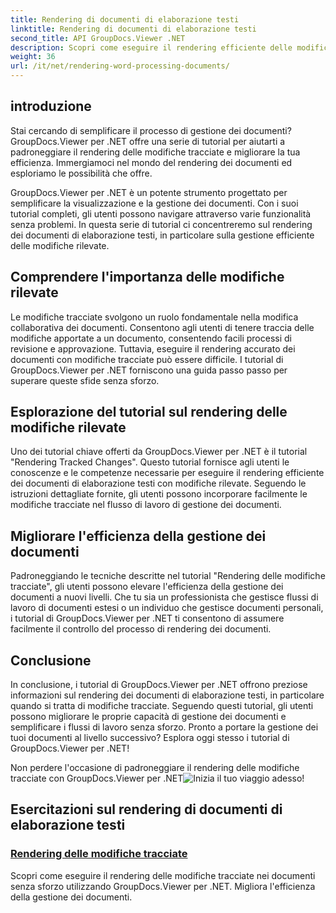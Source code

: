 ```yaml
---
title: Rendering di documenti di elaborazione testi
linktitle: Rendering di documenti di elaborazione testi
second_title: API GroupDocs.Viewer .NET
description: Scopri come eseguire il rendering efficiente delle modifiche rilevate nei documenti di elaborazione testi utilizzando GroupDocs.Viewer per .NET. Migliora le tue capacità di gestione dei documenti.
weight: 36
url: /it/net/rendering-word-processing-documents/
---
```


## introduzione

Stai cercando di semplificare il processo di gestione dei documenti? GroupDocs.Viewer per .NET offre una serie di tutorial per aiutarti a padroneggiare il rendering delle modifiche tracciate e migliorare la tua efficienza. Immergiamoci nel mondo del rendering dei documenti ed esploriamo le possibilità che offre.

GroupDocs.Viewer per .NET è un potente strumento progettato per semplificare la visualizzazione e la gestione dei documenti. Con i suoi tutorial completi, gli utenti possono navigare attraverso varie funzionalità senza problemi. In questa serie di tutorial ci concentreremo sul rendering dei documenti di elaborazione testi, in particolare sulla gestione efficiente delle modifiche rilevate.

## Comprendere l'importanza delle modifiche rilevate

Le modifiche tracciate svolgono un ruolo fondamentale nella modifica collaborativa dei documenti. Consentono agli utenti di tenere traccia delle modifiche apportate a un documento, consentendo facili processi di revisione e approvazione. Tuttavia, eseguire il rendering accurato dei documenti con modifiche tracciate può essere difficile. I tutorial di GroupDocs.Viewer per .NET forniscono una guida passo passo per superare queste sfide senza sforzo.

## Esplorazione del tutorial sul rendering delle modifiche rilevate

Uno dei tutorial chiave offerti da GroupDocs.Viewer per .NET è il tutorial "Rendering Tracked Changes". Questo tutorial fornisce agli utenti le conoscenze e le competenze necessarie per eseguire il rendering efficiente dei documenti di elaborazione testi con modifiche rilevate. Seguendo le istruzioni dettagliate fornite, gli utenti possono incorporare facilmente le modifiche tracciate nel flusso di lavoro di gestione dei documenti.

## Migliorare l'efficienza della gestione dei documenti

Padroneggiando le tecniche descritte nel tutorial "Rendering delle modifiche tracciate", gli utenti possono elevare l'efficienza della gestione dei documenti a nuovi livelli. Che tu sia un professionista che gestisce flussi di lavoro di documenti estesi o un individuo che gestisce documenti personali, i tutorial di GroupDocs.Viewer per .NET ti consentono di assumere facilmente il controllo del processo di rendering dei documenti.

## Conclusione

In conclusione, i tutorial di GroupDocs.Viewer per .NET offrono preziose informazioni sul rendering dei documenti di elaborazione testi, in particolare quando si tratta di modifiche tracciate. Seguendo questi tutorial, gli utenti possono migliorare le proprie capacità di gestione dei documenti e semplificare i flussi di lavoro senza sforzo. Pronto a portare la gestione dei tuoi documenti al livello successivo? Esplora oggi stesso i tutorial di GroupDocs.Viewer per .NET!

 Non perdere l'occasione di padroneggiare il rendering delle modifiche tracciate con GroupDocs.Viewer per .NET![Inizia il tuo viaggio adesso!](./render-tracked-changes/)
## Esercitazioni sul rendering di documenti di elaborazione testi
### [Rendering delle modifiche tracciate](./render-tracked-changes/)
Scopri come eseguire il rendering delle modifiche tracciate nei documenti senza sforzo utilizzando GroupDocs.Viewer per .NET. Migliora l'efficienza della gestione dei documenti.